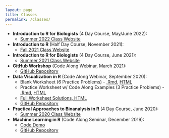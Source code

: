 ```yaml
---
layout: page
title: Classes
permalink: /classes/
---
```

- **Introduction to R for Biologists** (4 Day Course, May/June 2022):
    * [Summer 2022 Class Website](/classes/IntroR_summer_2022.html)
- **Introduction to R** (Half Day Course, November 2021):
    * [Fall 2021 Class Website](/classes/IntroR_fall_2021.html)
- **Introduction to R for Biologists** (4 Day Course, June 2021):
    * [Summer 2021 Class Website](/classes/IntroR_summer_2021.html)
- **GitHub Workshop** (Code Along Webinar, March 2021):
    * [GitHub Repository](https://github.com/rachaelcox/OCH_git_workshop)
- **Data Visualization in R** (Code Along Webinar, September 2020):
    * Blank Worksheet (6 Practice Problems) - [.Rmd](/classes/files/dataviz_codealong.Rmd), [HTML](/classes/pages/dataviz_codealong.html)
    * Practice Worksheet w/ Code Along Examples (3 Practice Problems) - [.Rmd](/classes/files/dataviz_codealong_practice.Rmd), [HTML](/classes/pages/dataviz_codealong_practice.html)
    * [Full Worksheet Solutions, HTML](/classes/pages/dataviz_codealong_solutions.html)
    * [GitHub Repository](https://github.com/rachaelcox/data_viz_demo)
- **Practical Approaches to Bioanalysis in R** (4 Day Course, June 2020): 
    * [Summer 2020 Class Website](/classes/IntroR_summer_2020.html)
- **Machine Learning in R** (Code Along Seminar, December 2019):
    * [Code Demo](/classes/pages/poke_random_forest.html)
    * [GitHub Repository](https://github.com/rachaelcox/pokemon_machine_learning_demo)
